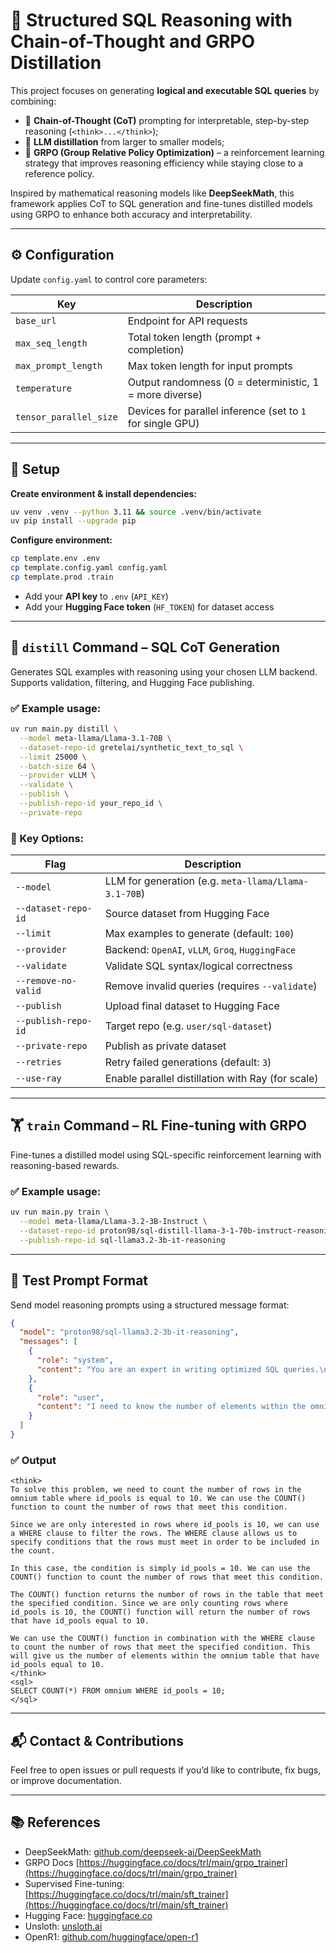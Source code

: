 # 🧠 Structured SQL Reasoning with Chain-of-Thought and GRPO Distillation

This project focuses on generating **logical and executable SQL queries** by combining:

- 🧩 **Chain-of-Thought (CoT)** prompting for interpretable, step-by-step reasoning (`<think>...</think>`);
- 🔁 **LLM distillation** from larger to smaller models;
- 🎯 **GRPO (Group Relative Policy Optimization)** – a reinforcement learning strategy that improves reasoning efficiency while staying close to a reference policy.

Inspired by mathematical reasoning models like **DeepSeekMath**, this framework applies CoT to SQL generation and fine-tunes distilled models using GRPO to enhance both accuracy and interpretability.

---

## ⚙️ Configuration

Update `config.yaml` to control core parameters:

| Key                    | Description                                                |
|------------------------|------------------------------------------------------------|
| `base_url`             | Endpoint for API requests                                  |
| `max_seq_length`       | Total token length (prompt + completion)                   |
| `max_prompt_length`    | Max token length for input prompts                         |
| `temperature`          | Output randomness (0 = deterministic, 1 = more diverse)    |
| `tensor_parallel_size` | Devices for parallel inference (set to `1` for single GPU) |

---

## 🚀 Setup

**Create environment & install dependencies:**

```bash
uv venv .venv --python 3.11 && source .venv/bin/activate
uv pip install --upgrade pip
````

**Configure environment:**

```bash
cp template.env .env
cp template.config.yaml config.yaml
cp template.prod .train
```

* Add your **API key** to `.env` (`API_KEY`)
* Add your **Hugging Face token** (`HF_TOKEN`) for dataset access

---

## 🧪 `distill` Command – SQL CoT Generation

Generates SQL examples with reasoning using your chosen LLM backend. Supports validation, filtering, and Hugging Face publishing.

### ✅ Example usage:

```bash
uv run main.py distill \
  --model meta-llama/Llama-3.1-70B \
  --dataset-repo-id gretelai/synthetic_text_to_sql \
  --limit 25000 \
  --batch-size 64 \
  --provider vLLM \
  --validate \
  --publish \
  --publish-repo-id your_repo_id \
  --private-repo
```

### 📝 Key Options:

| Flag                | Description                                          |
|---------------------|------------------------------------------------------|
| `--model`           | LLM for generation (e.g. `meta-llama/Llama-3.1-70B`) |
| `--dataset-repo-id` | Source dataset from Hugging Face                     |
| `--limit`           | Max examples to generate (default: `100`)            |
| `--provider`        | Backend: `OpenAI`, `vLLM`, `Groq`, `HuggingFace`     |
| `--validate`        | Validate SQL syntax/logical correctness              |
| `--remove-no-valid` | Remove invalid queries (requires `--validate`)       |
| `--publish`         | Upload final dataset to Hugging Face                 |
| `--publish-repo-id` | Target repo (e.g. `user/sql-dataset`)                |
| `--private-repo`    | Publish as private dataset                           |
| `--retries`         | Retry failed generations (default: `3`)              |
| `--use-ray`         | Enable parallel distillation with Ray (for scale)    |

---

## 🏋️ `train` Command – RL Fine-tuning with GRPO

Fine-tunes a distilled model using SQL-specific reinforcement learning with reasoning-based rewards.

### ✅ Example usage:

```bash
uv run main.py train \
  --model meta-llama/Llama-3.2-3B-Instruct \
  --dataset-repo-id proton98/sql-distill-llama-3-1-70b-instruct-reasoning \
  --publish-repo-id sql-llama3.2-3b-it-reasoning
```

---

## 🧪 Test Prompt Format

Send model reasoning prompts using a structured message format:

```json
{
  "model": "proton98/sql-llama3.2-3b-it-reasoning",
  "messages": [
    {
      "role": "system",
      "content": "You are an expert in writing optimized SQL queries.\nThink about the problem and provide your working out.\nPlace it between <think> and </think>.\nThen, provide your solution between <sql></sql>"
    },
    {
      "role": "user",
      "content": "I need to know the number of elements within the omnium table that have id_pools equal to 10"
    }
  ]
}
```

### ✅ Output

```
<think>
To solve this problem, we need to count the number of rows in the omnium table where id_pools is equal to 10. We can use the COUNT() function to count the number of rows that meet this condition.

Since we are only interested in rows where id_pools is 10, we can use a WHERE clause to filter the rows. The WHERE clause allows us to specify conditions that the rows must meet in order to be included in the count.

In this case, the condition is simply id_pools = 10. We can use the COUNT() function to count the number of rows that meet this condition.

The COUNT() function returns the number of rows in the table that meet the specified condition. Since we are only counting rows where id_pools is 10, the COUNT() function will return the number of rows that have id_pools equal to 10.

We can use the COUNT() function in combination with the WHERE clause to count the number of rows that meet the specified condition. This will give us the number of elements within the omnium table that have id_pools equal to 10.
</think>
<sql>
SELECT COUNT(*) FROM omnium WHERE id_pools = 10;
</sql>
```

---

## 📬 Contact & Contributions

Feel free to open issues or pull requests if you’d like to contribute, fix bugs, or improve documentation.

---

## 📚 References

* DeepSeekMath: [github.com/deepseek-ai/DeepSeekMath](https://github.com/deepseek-ai/DeepSeekMath)
* GRPO Docs [https://huggingface.co/docs/trl/main/grpo_trainer](https://huggingface.co/docs/trl/main/grpo_trainer)
* Supervised Fine-tuning: [https://huggingface.co/docs/trl/main/sft_trainer](https://huggingface.co/docs/trl/main/sft_trainer)
* Hugging Face: [huggingface.co](https://huggingface.co)
* Unsloth: [unsloth.ai](https://unsloth.ai)
* OpenR1: [github.com/huggingface/open-r1](https://github.com/huggingface/open-r1)